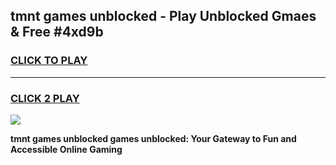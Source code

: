 
## tmnt games unblocked - Play Unblocked Gmaes & Free #4xd9b
<h3>
<a href="https://news.freeplayer.one?title=tmnt_games_unblocked&ref=03M">CLICK TO PLAY</a></h3>
<hr>

<h3>
<a href="https://news.freeplayer.one?title=tmnt_games_unblocked&ref=03M">CLICK 2 PLAY</a>
  
</h3>

<a href="https://news.freeplayer.one?title=tmnt_games_unblocked&ref=03M"><img src="https://clearcache.store/games.png"></a>


**tmnt games unblocked games unblocked: Your Gateway to Fun and Accessible Online Gaming**

